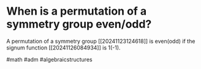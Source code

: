 # When is a permutation of a symmetry group even/odd? 
A permutation of a symmetry group [[20241123124618]] is even(odd) if the signum function [[20241126084934]] is 1(-1).

#math #adm #algebraicstructures